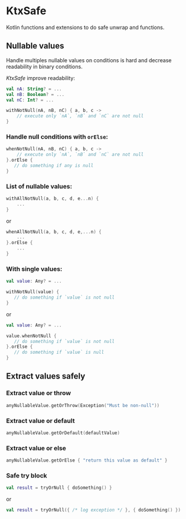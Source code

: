 # KtxSafe
Kotlin functions and extensions to do safe unwrap and functions.

## Nullable values
Handle multiples nullable values on conditions is hard and decrease readability in binary conditions.

*KtxSafe* improve readability:
```kotlin
val nA: String? = ...  
val nB: Boolean? = ... 
val nC: Int? = ... 

withNotNull(nA, nB, nC) { a, b, c -> 
    // execute only `nA`, `nB` and `nC` are not null
}
```
### Handle null conditions with `orElse`:
```kotlin
whenNotNull(nA, nB, nC) { a, b, c -> 
    // execute only `nA`, `nB` and `nC` are not null
}.orElse {
   // do something if any is null
}
```

### List of nullable values:
```kotlin
withAllNotNull(a, b, c, d, e...n) { 
    ...
}
```
or 
```kotlin
whenAllNotNull(a, b, c, d, e,...n) { 
    ...
}.orElse {
    ...
}
```

### With single values:
```kotlin
val value: Any? = ...

withNotNull(value) { 
   // do something if `value` is not null
}
```
or
```kotlin
val value: Any? = ...

value.whenNotNull { 
   // do something if `value` is not null
}.orElse {
   // do something if `value` is null
}
```

## Extract values safely

### Extract value or throw
```kotlin
anyNullableValue.getOrThrow(Exception("Must be non-null"))
```

### Extract value or default
```kotlin
anyNullableValue.getOrDefault(defaultValue)
```

### Extract value or else
```kotlin
anyNullableValue.getOrElse { "return this value as default" }
```

### Safe try block
```kotlin
val result = tryOrNull { doSomething() }
```
or
```kotlin
val result = tryOrNull({ /* log exception */ }, { doSomething() })
```